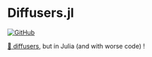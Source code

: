 # Diffusers.jl

[![GitHub](https://img.shields.io/github/license/Laurent2916/diffusers.jl)](https://github.com/Laurent2916/diffusers.jl/blob/master/LICENSE)

[🤗 diffusers](https://github.com/huggingface/diffusers/), but in Julia (and with worse code) !
